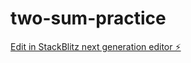 # two-sum-practice

[Edit in StackBlitz next generation editor ⚡️](https://stackblitz.com/~/github.com/HassanMostafaa/two-sum-practice)